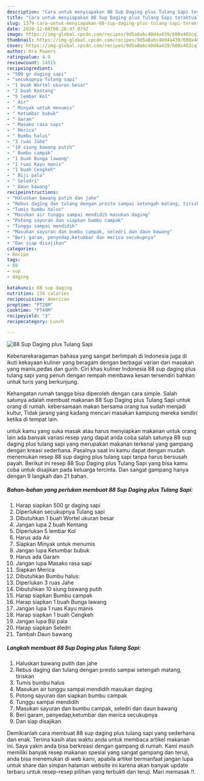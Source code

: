 ```yaml
---
description: "Cara untuk menyiapakan 88 Sup Daging plus Tulang Sapi teraktual"
title: "Cara untuk menyiapakan 88 Sup Daging plus Tulang Sapi teraktual"
slug: 1379-cara-untuk-menyiapakan-88-sup-daging-plus-tulang-sapi-teraktual
date: 2020-12-08T08:28:47.079Z
image: https://img-global.cpcdn.com/recipes/9d5a8abc40d4a439/680x482cq70/88-sup-daging-plus-tulang-sapi-foto-resep-utama.jpg
thumbnail: https://img-global.cpcdn.com/recipes/9d5a8abc40d4a439/680x482cq70/88-sup-daging-plus-tulang-sapi-foto-resep-utama.jpg
cover: https://img-global.cpcdn.com/recipes/9d5a8abc40d4a439/680x482cq70/88-sup-daging-plus-tulang-sapi-foto-resep-utama.jpg
author: Ora Powers
ratingvalue: 4.9
reviewcount: 14515
recipeingredient:
- "500 gr daging sapi"
- "secukupnya Tulang sapi"
- "1 buah Wortel ukuran besar"
- "2 buah Kentang"
- "5 lembar Kol"
- " Air"
- " Minyak untuk menumis"
- " Ketumbar bubuk"
- " Garam"
- " Masako rasa sapi"
- " Merica"
- " Bumbu halus"
- "3 ruas Jahe"
- "10 siung bawang putih"
- " Bumbu campak"
- "1 buah Bunga lawang"
- "1 ruas Kayu manis"
- "1 buah Cengkeh"
- " Biji pala"
- " Seledri"
- " Daun bawang"
recipeinstructions:
- "Haluskan bawang putih dan jahe"
- "Rebus daging dan tulang dengan presto sampai setengah matang, tiriskan"
- "Tumis bumbu halus"
- "Masukan air tunggu sampai mendidih masukan daging"
- "Potong sayuran dan siapkan bumbu campak"
- "Tunggu sampai mendidih"
- "Masukan sayuran dan bumbu campak, seledri dan daun bawang"
- "Beri garam, penyedap,ketumbar dan merica secukupnya"
- "Dan siap disajikan"
categories:
- Recipe
tags:
- 88
- sup
- daging

katakunci: 88 sup daging 
nutrition: 174 calories
recipecuisine: American
preptime: "PT28M"
cooktime: "PT49M"
recipeyield: "3"
recipecategory: Lunch

---
```



![88 Sup Daging plus Tulang Sapi](https://img-global.cpcdn.com/recipes/9d5a8abc40d4a439/680x482cq70/88-sup-daging-plus-tulang-sapi-foto-resep-utama.jpg)

Kebenarekaragaman bahasa yang sangat berlimpah di Indonesia juga di ikuti kekayaan kuliner yang beragam dengan berbagai varian dari masakan yang manis,pedas dan gurih. Ciri khas kuliner Indonesia 88 sup daging plus tulang sapi yang penuh dengan rempah membawa kesan tersendiri bahkan untuk turis yang berkunjung.




Kehangatan rumah tangga bisa diperoleh dengan cara simple. Salah satunya adalah membuat makanan 88 Sup Daging plus Tulang Sapi untuk orang di rumah. kebersamaan makan bersama orang tua sudah menjadi kultur, Tidak jarang yang kadang mencari masakan kampung mereka sendiri ketika di tempat lain.

untuk kamu yang suka masak atau harus menyiapkan makanan untuk orang lain ada banyak variasi resep yang dapat anda coba salah satunya 88 sup daging plus tulang sapi yang merupakan makanan terkenal yang gampang dengan kreasi sederhana. Pasalnya saat ini kamu dapat dengan mudah menemukan resep 88 sup daging plus tulang sapi tanpa harus bersusah payah.
Berikut ini resep 88 Sup Daging plus Tulang Sapi yang bisa kamu coba untuk disajikan pada keluarga tercinta. Dan sangat gampang hanya dengan 9 langkah dan 21 bahan.


<!--inarticleads1-->

##### Bahan-bahan yang perlukan membuat 88 Sup Daging plus Tulang Sapi:

1. Harap siapkan 500 gr daging sapi
1. Diperlukan secukupnya Tulang sapi
1. Dibutuhkan 1 buah Wortel ukuran besar
1. Jangan lupa 2 buah Kentang
1. Diperlukan 5 lembar Kol
1. Harus ada  Air
1. Siapkan  Minyak untuk menumis
1. Jangan lupa  Ketumbar bubuk
1. Harus ada  Garam
1. Jangan lupa  Masako rasa sapi
1. Siapkan  Merica
1. Dibutuhkan  Bumbu halus:
1. Diperlukan 3 ruas Jahe
1. Dibutuhkan 10 siung bawang putih
1. Harap siapkan  Bumbu campak
1. Harap siapkan 1 buah Bunga lawang
1. Jangan lupa 1 ruas Kayu manis
1. Harap siapkan 1 buah Cengkeh
1. Jangan lupa  Biji pala
1. Harap siapkan  Seledri
1. Tambah  Daun bawang




<!--inarticleads2-->

##### Langkah membuat  88 Sup Daging plus Tulang Sapi:

1. Haluskan bawang putih dan jahe
1. Rebus daging dan tulang dengan presto sampai setengah matang, tiriskan
1. Tumis bumbu halus
1. Masukan air tunggu sampai mendidih masukan daging
1. Potong sayuran dan siapkan bumbu campak
1. Tunggu sampai mendidih
1. Masukan sayuran dan bumbu campak, seledri dan daun bawang
1. Beri garam, penyedap,ketumbar dan merica secukupnya
1. Dan siap disajikan




Demikianlah cara membuat 88 sup daging plus tulang sapi yang sederhana dan enak. Terima kasih atas waktu anda untuk membaca artikel makanan ini. Saya yakin anda bisa berkreasi dengan gampang di rumah. Kami masih memiliki banyak resep makanan spesial yang sangat gampang dan teruji, anda bisa menemukan di web kami, apabila artikel bermanfaat jangan lupa untuk share dan simpan halaman website ini karena akan banyak update terbaru untuk resep-resep pilihan yang terbukti dan teruji. Mari memasak !!. 
